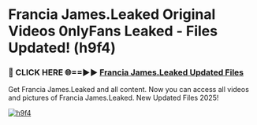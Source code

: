 # Francia James.Leaked Original Videos 0nlyFans Leaked - Files Updated! (h9f4)

<h3>🔴 CLICK HERE 🌐==►► <a href="https://tinyurl.com/ehrbuxhb" rel="nofollow">Francia James.Leaked Updated Files</a></h3>

Get Francia James.Leaked and all content. Now you can access all videos and pictures of Francia James.Leaked. New Updated Files 2025!

[![h9f4](https://i.imgur.com/lVYEuWS.gif)](https://tinyurl.com/ehrbuxhb)
